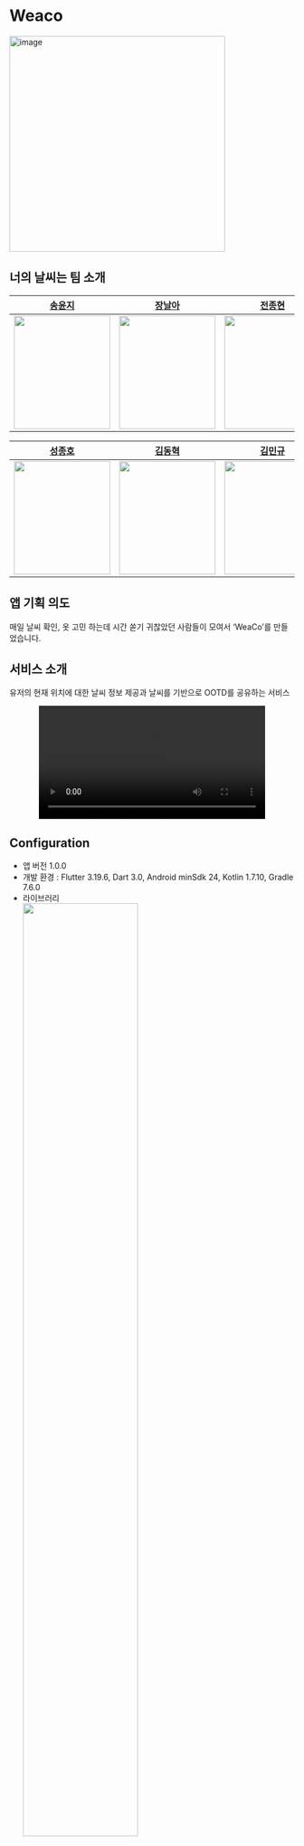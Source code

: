 # Weaco
<img width="381" alt="image" src="https://github.com/Team-Weather/ci_test/assets/90754590/d632cb06-79dc-4f6e-9b5b-3114161424bd">

## 너의 날씨는 팀 소개
|[송윤지](https://github.com/somarok)|[장날아](https://github.com/NalaJang)|[전종현](https://github.com/hoogom88)|
|:----:|:----:|:----:|
|<img src = "https://github.com/Team-Weather/ci_test/assets/67893559/b0f747be-73da-4a74-ae45-28b71c1ee2db" height="200" width="170">|<img src = "https://github.com/Team-Weather/ci_test/assets/67893559/a393d6d3-cdcf-4d81-a039-02f76ef8b382" height="200" width="170">|<img src = "![전종현](https://github.com/Team-Weather/ci_test/assets/32134533/e7a2e682-c670-4077-aee3-4a12ab995ecb)" height="200" width="170">|


|[성종호](https://github.com/SeongJongHo)|[김동혁](https://github.com/KimDonghyeok)|[김민규](https://github.com/gyubit)|
|:----:|:----:|:----:|
|<img src = "https://github.com/Team-Weather/ci_test/assets/67893559/57b36d68-acdd-4876-a720-0d706da1e318" height="200" width="170">|<img src = "https://github.com/Team-Weather/ci_test/assets/67893559/e1252223-fab7-459b-ad84-cc05b0cca219" height="200" width="170">|<img src = "https://user-images.githubusercontent.com/38002959/143966223-7c10b010-32a9-4fd5-b021-3a9764134318.png" height="200" width="170">|

## 앱 기획 의도

매일 날씨 확인, 옷 고민 하는데 시간 쏟기 귀찮았던 사람들이 모여서 ‘WeaCo’를 만들었습니다.

## 서비스 소개
유저의 현재 위치에 대한 날씨 정보 제공과 날씨를 기반으로 OOTD를 공유하는 서비스


<div align="center">
  <video autoplay loop src="https://github.com/Team-Weather/ci_test/assets/26239098/9fa97cf6-5e85-4fdc-8166-12ff2a3f5b63" width="400" />
</div>


## Configuration

- 앱 버전 1.0.0
- 개발 환경 : Flutter 3.19.6, Dart 3.0, Android minSdk 24, Kotlin 1.7.10, Gradle 7.6.0
- 라이브러리  
  <img width="65%" src="https://github.com/Team-Weather/ci_test/assets/26239098/f274be3e-eafe-4190-b129-dd5e3857dc44">

## 앱 전체 구조 / 아키텍처 이미지 

![image](https://github.com/Team-Weather/ci_test/assets/90754590/cfa21382-ffa8-4015-b18e-3120aa640002)

<br></br>

## 전체 플로우 차트

![image](https://github.com/Team-Weather/ci_test/assets/73895803/e532d7cd-999f-4451-9f18-83f9e7248f77)
